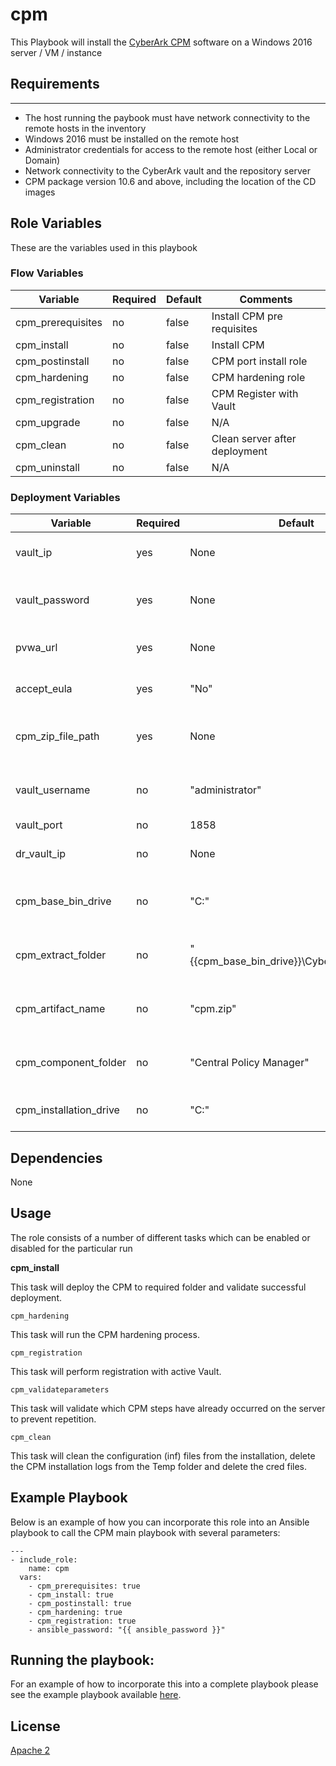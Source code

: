 # cpm

This Playbook will install the [CyberArk CPM](https://www.cyberark.com/products/privileged-account-security-solution/core-privileged-account-security/) software on a Windows 2016 server / VM / instance

## Requirements
------------
- The host running the paybook must have network connectivity to the remote hosts in the inventory
- Windows 2016 must be installed on the remote host
- Administrator credentials for access to the remote host (either Local or Domain)
- Network connectivity to the CyberArk vault and the repository server
- CPM package version 10.6 and above, including the location of the CD images

## Role Variables

These are the variables used in this playbook

### Flow Variables

| Variable                         | Required     | Default                                                                        | Comments                                 |
|----------------------------------|--------------|--------------------------------------------------------------------------------|------------------------------------------|
| cpm_prerequisites                | no           | false                                                                          | Install CPM pre requisites               |
| cpm_install                      | no           | false                                                                          | Install CPM                              |
| cpm_postinstall                  | no           | false                                                                          | CPM port install role                    |
| cpm_hardening                    | no           | false                                                                          | CPM hardening role                       |
| cpm_registration                 | no           | false                                                                          | CPM Register with Vault                  |
| cpm_upgrade                      | no           | false                                                                          | N/A                                      |
| cpm_clean                        | no           | false                                                                          | Clean server after deployment            |
| cpm_uninstall                    | no           | false                                                                          | N/A                                      |

### Deployment Variables

| Variable                         | Required     | Default                                                                        | Comments                                 |
|----------------------------------|--------------|--------------------------------------------------------------------------------|------------------------------------------|
| vault_ip                         | yes          | None                                                                           | Vault ip to perform registration         |
| vault_password                   | yes          | None                                                                           | vault password to perform registration   |
| pvwa_url                         | yes          | None                                                                           | URL of registered PVWA                   |
| accept_eula                      | yes          | "No"                                                                           | Accepting EULA condition                 |
| cpm_zip_file_path                | yes          | None                                                                           | Zip File path of CyberArk packages       |
| vault_username                   | no           | "administrator"                                                                | vault username to perform registration   |
| vault_port                       | no           | 1858                                                                           | vault port                               |
| dr_vault_ip                      | no           | None                                                                           | vault dr ip to perform registration      |
| cpm_base_bin_drive               | no           | "C:"                                                                           | Base path to extract CyberArk packages   |
| cpm_extract_folder               | no           | "{{cpm_base_bin_drive}}\\Cyberark\\packages"                                   | Path to extract the CyberArk packages    |
| cpm_artifact_name                | no           | "cpm.zip"                                                                      | zip file name of cpm package             |
| cpm_component_folder             | no           | "Central Policy Manager"                                                       | The name of CPM unzip folder             |
| cpm_installation_drive           | no           | "C:"                                                                           | Base drive to install CPM                |

## Dependencies
None

## Usage
The role consists of a number of different tasks which can be enabled or disabled for the particular
run

**cpm_install**

This task will deploy the CPM to required folder and validate successful deployment.

`cpm_hardening`

This task will run the CPM hardening process.

`cpm_registration`

This task will perform registration with active Vault.

`cpm_validateparameters`

This task will validate which CPM steps have already occurred on the server to prevent repetition.

`cpm_clean`

This task will clean the configuration (inf) files from the installation, delete the
CPM installation logs from the Temp folder and delete the cred files.

## Example Playbook

Below is an example of how you can incorporate this role into an Ansible playbook
to call the CPM main playbook with several parameters:

```
---
- include_role:
    name: cpm
  vars:
    - cpm_prerequisites: true
    - cpm_install: true
    - cpm_postinstall: true
    - cpm_hardening: true
    - cpm_registration: true
    - ansible_password: "{{ ansible_password }}"
```

## Running the  playbook:

For an example of how to incorporate this into a complete playbook please see the
example playbook available [here](https://github.com/cyberark/pas-orchestrator).

## License

[Apache 2](LICENSE)
